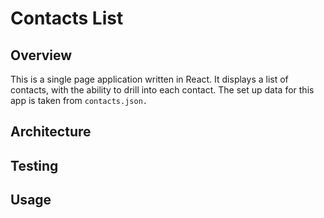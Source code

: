# Contacts List 

## Overview 
This is a single page application written in React. It displays a list of contacts, with the ability to drill into each contact. The set up data for this app is taken from `contacts.json.`

## Architecture 

## Testing

## Usage


